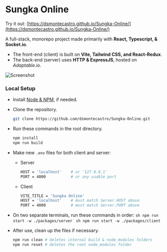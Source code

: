 # Sungka Online
Try it out: [https://dsmontecastro.github.io/Sungka-Online/](https://dsmontecastro.github.io/Sungka-Online/)

A full-stack, monorepo project made primarily with __React, Typescript, & Socket.io__.
* The front-end (client) is built on __Vite, Tailwind CSS, and React-Redux__.
* The back-end (server) uses __HTTP & ExpressJS__, hosted on _Adaptable.io_.  


![Screenshot](https://dsmontecastro.github.io/Portfolio/sungka.png)



### Local Setup
* Install [Node & NPM](https://nodejs.org/en/download), if needed.
* Clone the repository.
  ```sh
  git clone https://github.com/dsmontecastro/Sungka-Online.git
  ```

* Run these commands in the root directory.
  ```sh
  npm install
  npm run build
  ```

* Make new `.env` files for both client and server:
    * Server
        ```sh
        HOST = 'localhost'    # or '127.0.0.1'
        PORT = 4000           # or any usable port
        ```
    * Client
        ```sh
        VITE_TITLE = 'Sungka Online'
        HOST = 'localhost'    # must match Server.HOST above
        PORT = 4000           # must match Server.PORT above
        ```

* On two separate terminals, run these commands in order:
        ```sh
        npm run start -w ./packages/server
        ```
        ```sh
        npm run start -w ./packages/client
        ```

* After use, clean up the files if necessary.
    ```sh
    npm run clean # deletes internal build & node_modules folders
    npm run reset # deletes the root node_modules folder
    ```